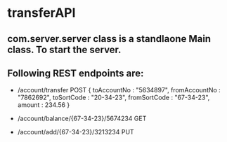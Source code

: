 # transferAPI

## com.server.server class is a standlaone Main class. To start the server.
## Following REST endpoints are:
- /account/transfer     POST
  {
    toAccountNo : "5634897",
    fromAccountNo : "7862692",
    toSortCode : "20-34-23",
    fromSortCode : "67-34-23",
    amount : 234.56
  }

- /account/balance/{67-34-23}/5674234 GET
- /account/add/{67-34-23}/3213234 PUT
